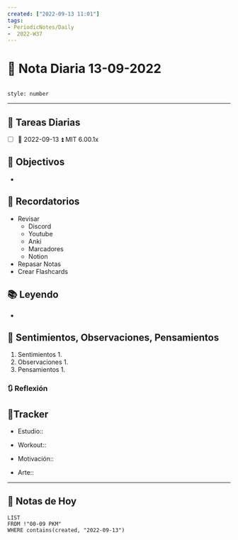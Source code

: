 ```yaml
---
created: ["2022-09-13 11:01"]
tags:
- PeriodicNotes/Daily
-  2022-W37
---
```


# 📅 Nota Diaria  13-09-2022
```toc

style: number

```

---
## 🔷 Tareas Diarias
- [ ] 📅 2022-09-13 ⏫ MIT 6.00.1x

## 🎯 Objectivos
- 
## 📕 Recordatorios
- Revisar
	- Discord
	- Youtube
	- Anki
	- Marcadores
	- Notion
- Repasar Notas
- Crear Flashcards

## 📚 Leyendo
- 
## 💬 Sentimientos, Observaciones, Pensamientos 
1. Sentimientos
	1. 
2. Observaciones
	1. 
3. Pensamientos
	1. 
### 🔃 Reflexión

## 🔷Tracker

- Estudio::

- Workout::

- Motivación::

- Arte::
---

## 📅 Notas de Hoy
```dataview
LIST 
FROM !"00-09 PKM" 
WHERE contains(created, "2022-09-13")
```